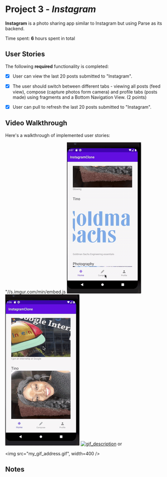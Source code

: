 # Project 3 - *Instagram*

**Instagram** is a photo sharing app similar to Instagram but using Parse as its backend.

Time spent: **6** hours spent in total

## User Stories

The following **required** functionality is completed:

- [x] User can view the last 20 posts submitted to "Instagram".
- [x] The user should switch between different tabs - viewing all posts (feed view), compose (capture photos form camera) and profile tabs (posts made) using fragments and a Bottom Navigation View. (2 points)
- [x] User can pull to refresh the last 20 posts submitted to "Instagram".



## Video Walkthrough

Here's a walkthrough of implemented user stories:

"//s.imgur.com/min/embed.js
<img src='InstagramA.gif' title='Video Walkthrough' width='' alt='Video Walkthrough' />
<img src='InstagramB.gif' title='Video Walkthrough' width='' alt='Video Walkthrough' />
<a href="/course_images/android_university/%22my_gif_address.gif%22" target="_blank"><img src='/course_images/android_university/%22my_gif_address.gif%22' title='gif_description' width='' alt='gif_description' /></a>
or

<img src="my_gif_address.gif", width=400 />



## Notes

